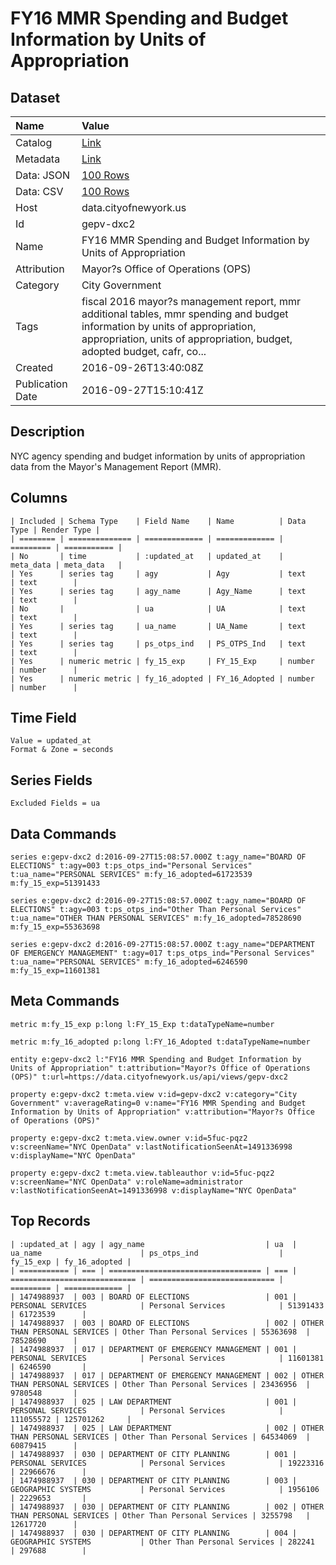 # FY16 MMR Spending and Budget Information by Units of Appropriation

## Dataset

| Name | Value |
| :--- | :---- |
| Catalog | [Link](https://catalog.data.gov/dataset/fy16-mmr-spending-and-budget-information-by-units-of-appropriation-data-for-opendata) |
| Metadata | [Link](https://data.cityofnewyork.us/api/views/gepv-dxc2) |
| Data: JSON | [100 Rows](https://data.cityofnewyork.us/api/views/gepv-dxc2/rows.json?max_rows=100) |
| Data: CSV | [100 Rows](https://data.cityofnewyork.us/api/views/gepv-dxc2/rows.csv?max_rows=100) |
| Host | data.cityofnewyork.us |
| Id | gepv-dxc2 |
| Name | FY16 MMR Spending and Budget Information by Units of Appropriation |
| Attribution | Mayor?s Office of Operations (OPS) |
| Category | City Government |
| Tags | fiscal 2016 mayor?s management report, mmr additional tables, mmr spending and budget information by units of appropriation, appropriation, units of appropriation, budget, adopted budget, cafr, co... |
| Created | 2016-09-26T13:40:08Z |
| Publication Date | 2016-09-27T15:10:41Z |

## Description

NYC agency spending and budget information by units of appropriation data from the Mayor's Management Report (MMR).

## Columns

```ls
| Included | Schema Type    | Field Name    | Name          | Data Type | Render Type |
| ======== | ============== | ============= | ============= | ========= | =========== |
| No       | time           | :updated_at   | updated_at    | meta_data | meta_data   |
| Yes      | series tag     | agy           | Agy           | text      | text        |
| Yes      | series tag     | agy_name      | Agy_Name      | text      | text        |
| No       |                | ua            | UA            | text      | text        |
| Yes      | series tag     | ua_name       | UA_Name       | text      | text        |
| Yes      | series tag     | ps_otps_ind   | PS_OTPS_Ind   | text      | text        |
| Yes      | numeric metric | fy_15_exp     | FY_15_Exp     | number    | number      |
| Yes      | numeric metric | fy_16_adopted | FY_16_Adopted | number    | number      |
```

## Time Field

```ls
Value = updated_at
Format & Zone = seconds
```

## Series Fields

```ls
Excluded Fields = ua
```

## Data Commands

```ls
series e:gepv-dxc2 d:2016-09-27T15:08:57.000Z t:agy_name="BOARD OF ELECTIONS" t:agy=003 t:ps_otps_ind="Personal Services" t:ua_name="PERSONAL SERVICES" m:fy_16_adopted=61723539 m:fy_15_exp=51391433

series e:gepv-dxc2 d:2016-09-27T15:08:57.000Z t:agy_name="BOARD OF ELECTIONS" t:agy=003 t:ps_otps_ind="Other Than Personal Services" t:ua_name="OTHER THAN PERSONAL SERVICES" m:fy_16_adopted=78528690 m:fy_15_exp=55363698

series e:gepv-dxc2 d:2016-09-27T15:08:57.000Z t:agy_name="DEPARTMENT OF EMERGENCY MANAGEMENT" t:agy=017 t:ps_otps_ind="Personal Services" t:ua_name="PERSONAL SERVICES" m:fy_16_adopted=6246590 m:fy_15_exp=11601381
```

## Meta Commands

```ls
metric m:fy_15_exp p:long l:FY_15_Exp t:dataTypeName=number

metric m:fy_16_adopted p:long l:FY_16_Adopted t:dataTypeName=number

entity e:gepv-dxc2 l:"FY16 MMR Spending and Budget Information by Units of Appropriation" t:attribution="Mayor?s Office of Operations (OPS)" t:url=https://data.cityofnewyork.us/api/views/gepv-dxc2

property e:gepv-dxc2 t:meta.view v:id=gepv-dxc2 v:category="City Government" v:averageRating=0 v:name="FY16 MMR Spending and Budget Information by Units of Appropriation" v:attribution="Mayor?s Office of Operations (OPS)"

property e:gepv-dxc2 t:meta.view.owner v:id=5fuc-pqz2 v:screenName="NYC OpenData" v:lastNotificationSeenAt=1491336998 v:displayName="NYC OpenData"

property e:gepv-dxc2 t:meta.view.tableauthor v:id=5fuc-pqz2 v:screenName="NYC OpenData" v:roleName=administrator v:lastNotificationSeenAt=1491336998 v:displayName="NYC OpenData"
```

## Top Records

```ls
| :updated_at | agy | agy_name                           | ua  | ua_name                      | ps_otps_ind                  | fy_15_exp | fy_16_adopted | 
| =========== | === | ================================== | === | ============================ | ============================ | ========= | ============= | 
| 1474988937  | 003 | BOARD OF ELECTIONS                 | 001 | PERSONAL SERVICES            | Personal Services            | 51391433  | 61723539      | 
| 1474988937  | 003 | BOARD OF ELECTIONS                 | 002 | OTHER THAN PERSONAL SERVICES | Other Than Personal Services | 55363698  | 78528690      | 
| 1474988937  | 017 | DEPARTMENT OF EMERGENCY MANAGEMENT | 001 | PERSONAL SERVICES            | Personal Services            | 11601381  | 6246590       | 
| 1474988937  | 017 | DEPARTMENT OF EMERGENCY MANAGEMENT | 002 | OTHER THAN PERSONAL SERVICES | Other Than Personal Services | 23436956  | 9780548       | 
| 1474988937  | 025 | LAW DEPARTMENT                     | 001 | PERSONAL SERVICES            | Personal Services            | 111055572 | 125701262     | 
| 1474988937  | 025 | LAW DEPARTMENT                     | 002 | OTHER THAN PERSONAL SERVICES | Other Than Personal Services | 64534069  | 60879415      | 
| 1474988937  | 030 | DEPARTMENT OF CITY PLANNING        | 001 | PERSONAL SERVICES            | Personal Services            | 19223316  | 22966676      | 
| 1474988937  | 030 | DEPARTMENT OF CITY PLANNING        | 003 | GEOGRAPHIC SYSTEMS           | Personal Services            | 1956106   | 2229653       | 
| 1474988937  | 030 | DEPARTMENT OF CITY PLANNING        | 002 | OTHER THAN PERSONAL SERVICES | Other Than Personal Services | 3255798   | 12617720      | 
| 1474988937  | 030 | DEPARTMENT OF CITY PLANNING        | 004 | GEOGRAPHIC SYSTEMS           | Other Than Personal Services | 282241    | 297688        | 
```